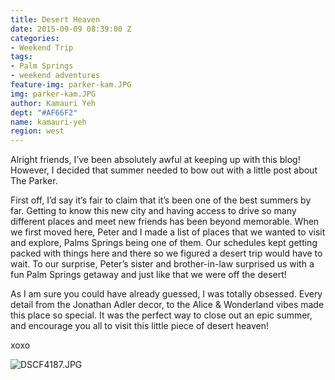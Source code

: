 ```yaml
---
title: Desert Heaven
date: 2015-09-09 08:39:00 Z
categories:
- Weekend Trip
tags:
- Palm Springs
- weekend adventures
feature-img: parker-kam.JPG
img: parker-kam.JPG
author: Kamauri Yeh
dept: "#AF66F2"
name: kamauri-yeh
region: west
---
```


Alright friends, I’ve been absolutely awful at keeping up with this blog! However, I decided that summer needed to bow out with a little post about The Parker.

First off, I’d say it’s fair to claim that it’s been one of the best summers by far. Getting to know this new city and having access to drive so many different places and meet new friends has been beyond memorable. When we first moved here, Peter and I made a list of places that we wanted to visit and explore, Palms Springs being one of them. Our schedules kept getting packed with things here and there so we figured a desert trip would have to wait. To our surprise, Peter’s sister and brother-in-law surprised us with a fun Palm Springs getaway and just like that we were off the desert!

As I am sure you could have already guessed, I was totally obsessed. Every detail from the Jonathan Adler decor, to the Alice & Wonderland vibes made this place so special. It was the perfect way to close out an epic summer, and encourage you all to visit this little piece of desert heaven!

xoxo

![DSCF4187.JPG](/uploads/DSCF4187.JPG)
